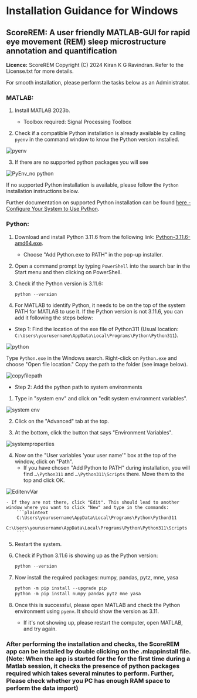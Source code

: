 # Installation Guidance for Windows

## ScoreREM: A user friendly MATLAB-GUI for rapid eye movement (REM) sleep microstructure annotation and quantification

**Licence:** ScoreREM Copyright (C) 2024 Kiran K G Ravindran. Refer to the License.txt for more details.

For smooth installation, please perform the tasks below as an Administrator.

### MATLAB:

1. Install MATLAB 2023b. 
    - Toolbox required: Signal Processing Toolbox

2. Check if a compatible Python installation is already available by calling `pyenv` in the command window to know the Python version installed.

![pyenv](https://github.com/KiranKGR/ScoreREMGUI/assets/94359263/7e057645-35c8-44c0-ae85-b09f2938fab6)

3. If there are no supported python packages you will see

![PyEnv_no python](https://github.com/KiranKGR/ScoreREMGUI/assets/94359263/a86da352-8f33-4915-aba7-74fceab7262e)

If no supported Python installation is available, please follow the `Python` installation instructions below. 

Further documentation on supported Python installation can be found [here - Configure Your System to Use Python](https://uk.mathworks.com/help/matlab/matlab_external/install-supported-python-implementation.html).

### Python:

1. Download and install Python 3.11.6 from the following link: [Python-3.11.6-amd64.exe](https://www.python.org/ftp/python/3.11.6/python-3.11.6-amd64.exe). 
    - Choose "Add Python.exe to PATH" in the pop-up installer.

2. Open a command prompt by typing `PowerShell` into the search bar in the Start menu and then clicking on PowerShell.

3. Check if the Python version is 3.11.6:
    ```PowerShell
    python --version
    ```

4. For MATLAB to identify Python, it needs to be on the top of the system PATH for MATLAB to use it. If the Python version is not 3.11.6, you can add it following the steps below:

- Step 1: Find the location of the exe file of Python311 (Usual location: `C:\Users\yourusername\AppData\Local\Programs\Python\Python311`).

![python](https://github.com/KiranKGR/ScoreREMGUI/assets/94359263/f15ce5ce-5235-42aa-83d3-ab4431d81f81)

Type `Python.exe` in the Windows search. Right-click on `Python.exe` and choose "Open file location." Copy the path to the folder (see image below).

![copyfilepath](https://github.com/KiranKGR/ScoreREMGUI/assets/94359263/067edd7b-9fd8-4ee2-9136-ae5467d98e89)

- Step 2: Add the python path to system environments
1. Type in "system env" and click on "edit system environment variables".

![system env](https://github.com/KiranKGR/ScoreREMGUI/assets/94359263/d8c467a4-4c79-4e47-883b-8dec749af6ab)

2. Click on the "Advanced" tab at the top.

3. At the bottom, click the button that says "Environment Variables".

![systemproperties](https://github.com/KiranKGR/ScoreREMGUI/assets/94359263/5a23d94c-ce46-44f0-abe5-b8583d431a29)

4. Now on the "User variables 'your user name'" box at the top of the window, click on "Path".
    - If you have chosen "Add Python to PATH" during installation, you will find `…\Python311` and `…\Python311\Scripts` there. Move them to the top and click OK.

![EditenvVar](https://github.com/KiranKGR/ScoreREMGUI/assets/94359263/90a7b364-e428-43de-8b34-1bab21b05091)
  
    - If they are not there, click "Edit". This should lead to another window where you want to click "New" and type in the commands:
        ```plaintext
        C:\Users\yourusername\AppData\Local\Programs\Python\Python311
        C:\Users\yourusername\AppData\Local\Programs\Python\Python311\Scripts
        ```

5. Restart the system.

6. Check if Python 3.11.6 is showing up as the Python version:
    ```PowerShell
    python --version
    ```

7. Now install the required packages: numpy, pandas, pytz, mne, yasa
    ```PowerShell
    python -m pip install --upgrade pip
    python -m pip install numpy pandas pytz mne yasa
    ```

8. Once this is successful, please open MATLAB and check the Python environment using `pyenv`. It should show the version as 3.11.
    - If it's not showing up, please restart the computer, open MATLAB, and try again.

### After performing the installation and checks, the ScoreREM app can be installed by double clicking on the .mlappinstall file. (Note: When the app is started for the for the first time during a Matlab session, it checks the presence of python packages required which takes several minutes to perform. Further, Please check whether you PC has enough RAM space to perform the data import)
